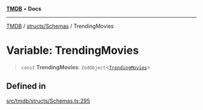 [**TMDB**](../../../README.md) • **Docs**

***

[TMDB](../../../README.md) / [structs/Schemas](../README.md) / TrendingMovies

# Variable: TrendingMovies

> `const` **TrendingMovies**: `ZodObject`\<[`TrendingMovies`](../type-aliases/TrendingMovies.md)\>

## Defined in

[src/tmdb/structs/Schemas.ts:295](https://github.com/Norviah/media-hub/blob/d809718af017974e095f312fcfa8bfdf58d3e3e5/src/tmdb/structs/Schemas.ts#L295)
